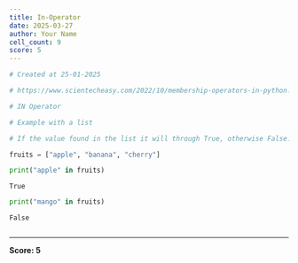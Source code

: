 ```yaml
---
title: In-Operator
date: 2025-03-27
author: Your Name
cell_count: 9
score: 5
---
```


```python
# Created at 25-01-2025
```


```python
# https://www.scientecheasy.com/2022/10/membership-operators-in-python.html/
```


```python
# IN Operator 
```


```python
# Example with a list
```


```python
# If the value found in the list it will through True, otherwise False.
```


```python
fruits = ["apple", "banana", "cherry"]
```


```python
print("apple" in fruits)
```

    True



```python
print("mango" in fruits)
```

    False



```python

```


---
**Score: 5**
